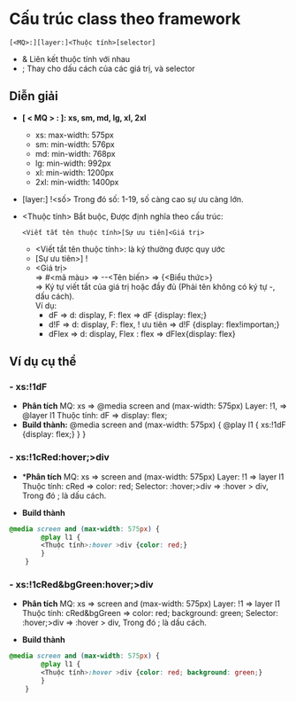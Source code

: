 # Cấu trúc class theo framework
```text
[<MQ>:][layer:]<Thuộc tính>[selector]
```
- & Liên kết thuộc tính với nhau
- ; Thay cho dấu cách của các giá trị, và selector

## Diễn giải
-  **[ < MQ > : ]: xs, sm, md, lg, xl, 2xl**
	  + xs: max-width: 575px
	  + sm: min-width: 576px
	  + md: min-width: 768px
	  + lg: min-width: 992px
	  + xl: min-width: 1200px
	  + 2xl: min-width: 1400px

-  [layer:] !<số> Trong đó số: 1-19, số càng cao sự ưu càng lớn.

-  <Thuộc tính> Bắt buộc, Được định nghĩa theo cấu trúc:    

    ```text
    <Viết tắt tên thuộc tính>[Sự ưu tiên]<Giá trị>
    ```
	+  <Viết tắt tên thuộc tính>: là ký  thường được quy ước 
	+ [Sự ưu tiên>] !
	+ <Giá trị>    
		=> #<mã màu>
		=> --<Tên biến>
		=> {<Biểu thức>}    
		=> Ký tự viết tắt của giá trị hoặc đầy đủ (Phải tên không có ký tự -, dấu cách).    
		Ví dụ:    
		 - dF => d: display, F: flex => dF {display: flex;}
		 - d!F => d: display, F: flex, ! ưu tiên => d!F {display: flex!importan;}
		 - dFlex => d: display, Flex : flex => dFlex{display: flex}

## Ví dụ cụ thể
### - xs:!1dF
+ **Phân tích**
	MQ: xs =>  @media screen and (max-width: 575px)
	Layer: !1, => @layer l1 
	Thuộc tính: dF => display: flex;
+ **Build thành:** 
	 @media screen and (max-width: 575px) {
		@play l1 {
		xs:!1dF {display: flex;} 
		}
	}


### - xs:!1cRed:hover;>div

+ ***Phân tích**
	MQ: xs =>  screen and (max-width: 575px)
	Layer: !1 => layer l1
	Thuộc tính:  cRed => color: red;
	Selector: :hover;>div => :hover > div, Trong đó ; là dấu cách.

+ **Build thành**
```css
@media screen and (max-width: 575px) {
		@play l1 {
		<Thuộc tính>:hover >div {color: red;} 
		}
	}
```
### - xs:!1cRed&bgGreen:hover;>div

+ **Phân tích**
	MQ: xs =>  screen and (max-width: 575px)
	Layer: !1 => layer l1
	Thuộc tính:  cRed&bgGreen => color: red; background: green; 
	Selector: :hover;>div => :hover > div, Trong đó ; là dấu cách.

+ **Build thành**
```css
@media screen and (max-width: 575px) {
		@play l1 {
		<Thuộc tính>:hover >div {color: red; background: green;} 
		}
	}

```
